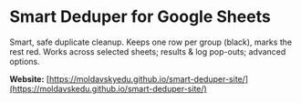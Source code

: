 # Smart Deduper for Google Sheets

Smart, safe duplicate cleanup. Keeps one row per group (black), marks the rest red. Works across selected sheets; results & log pop-outs; advanced options.

**Website:** [https://moldavskyedu.github.io/smart-deduper-site/](https://moldavskedu.github.io/smart-deduper-site/)

